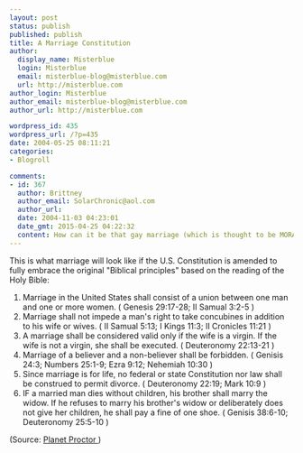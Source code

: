 ```yaml
---
layout: post
status: publish
published: publish
title: A Marriage Constitution
author:
  display_name: Misterblue
  login: Misterblue
  email: misterblue-blog@misterblue.com
  url: http://misterblue.com
author_login: Misterblue
author_email: misterblue-blog@misterblue.com
author_url: http://misterblue.com

wordpress_id: 435
wordpress_url: /?p=435
date: 2004-05-25 08:11:21
categories:
- Blogroll

comments:
- id: 367
  author: Brittney
  author_email: SolarChronic@aol.com
  author_url: 
  date: 2004-11-03 04:23:01
  date_gmt: 2015-04-25 04:22:32
  content: How can it be that gay marriage (which is thought to be MORALLY WRONG by those who believe in the Bible) can be illegal in a country where we are entitled to freedom of religion?  If the people of America were truely free, as they are said to be, they would have the right to marry one of the same gender for they do not have to adhere to the Bible.  IF the Constitution is amended to embrace the "Biblical Principles", that would be violationg the right to choose religion and it would defy the freedom claims of this country.
---
```

<p>
    This is what marriage will look like if
    the U.S. Constitution is amended to fully
    embrace the original "Biblical principles"
    based on the reading of the Holy Bible:
</p>
<ol>
    <li>
        Marriage in the United States shall
        consist of a union between one man
        and one or more women.
        (
        Genesis 29:17-28;
        II Samual 3:2-5
        )
    </li>
    <li>
        Marriage shall not impede a man's right
        to take concubines in addition to his
        wife or wives.
        (
        II Samual 5:13;
        I Kings 11:3;
        II Cronicles 11:21
        )
    </li>
    <li>
        A marriage shall be considered valid
        only if the wife is a virgin.
        If the wife is not a virgin, she shall be executed.
        (
        Deuteronomy 22:13-21
        )
    </li>
    <li>
        Marriage of a believer and a non-believer shall
        be forbidden.
        (
        Genisis 24:3;
        Numbers 25:1-9;
        Ezra 9:12;
        Nehemiah 10:30
        )
    </li>
    <li>
        Since marriage is for life, no federal or state Constitution
        nor law shall be construed to permit divorce.
        (
        Deuteronomy 22:19;
        Mark 10:9
        )
    </li>
    <li>
        IF a married man dies without children, his brother shall marry
        the widow.  If he refuses to marry his brother's widow or
        deliberately does not give her children, he shall pay
        a fine of one shoe.
        (
        Genisis 38:6-10;
        Deuteronomy 25:5-10
        )
    </li>
</ol>
<p>
    (Source:
    <a href="http://www.planetproctor.com/">
        Planet Proctor
    </a>
    )
</p>
